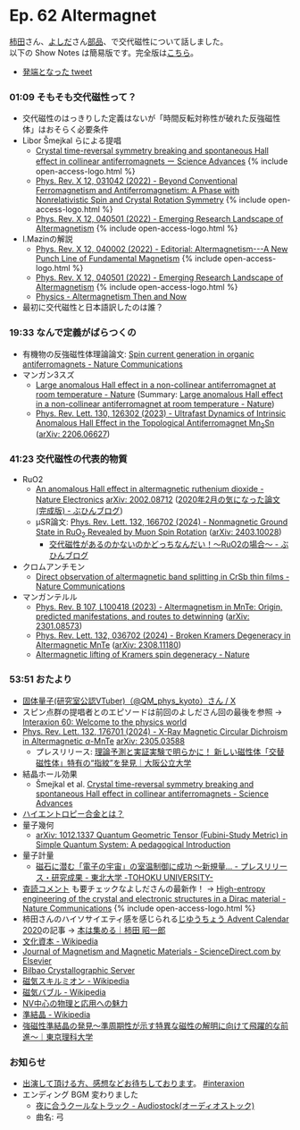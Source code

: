 # Ep. 62 Altermagnet

[柿田](https://twitter.com/S_Kakita)さん、[よしだ](https://twitter.com/Suguru_SgY)さん[部品](https://twitter.com/tjmlab)、で交代磁性について話しました。  
以下の Show Notes は簡易版です。完全版は[こちら](https://interaxion-podcast.github.io/62)。

- [発端となった tweet](https://twitter.com/Suguru_SgY/status/1759100684400541876)

### 01:09 そもそも交代磁性って？

- 交代磁性のはっきりした定義はないが「時間反転対称性が破れた反強磁性体」はおそらく必要条件
- Libor Šmejkal らによる提唱
  - [Crystal time-reversal symmetry breaking and spontaneous Hall effect in collinear antiferromagnets ー Science Advances](https://www.science.org/doi/10.1126/sciadv.aaz8809) {% include open-access-logo.html %}
  - [Phys. Rev. X 12, 031042 (2022) - Beyond Conventional Ferromagnetism and Antiferromagnetism: A Phase with Nonrelativistic Spin and Crystal Rotation Symmetry](https://journals.aps.org/prx/abstract/10.1103/PhysRevX.12.031042) {% include open-access-logo.html %}
  - [Phys. Rev. X 12, 040501 (2022) - Emerging Research Landscape of Altermagnetism](https://journals.aps.org/prx/abstract/10.1103/PhysRevX.12.040501) {% include open-access-logo.html %}
- I.Mazinの解説
  - [Phys. Rev. X 12, 040002 (2022) - Editorial: Altermagnetism---A New Punch Line of Fundamental Magnetism](https://journals.aps.org/prx/abstract/10.1103/PhysRevX.12.040002) {% include open-access-logo.html %}
  - [Phys. Rev. X 12, 040501 (2022) - Emerging Research Landscape of Altermagnetism](https://journals.aps.org/prx/abstract/10.1103/PhysRevX.12.040501) {% include open-access-logo.html %}
  - [Physics - Altermagnetism Then and Now](https://physics.aps.org/articles/v17/4)
- 最初に交代磁性と日本語訳したのは誰？

### 19:33 なんで定義がばらつくの

- 有機物の反強磁性体理論論文: [Spin current generation in organic antiferromagnets - Nature Communications](https://www.nature.com/articles/s41467-019-12229-y)
- マンガン3スズ
  - [Large anomalous Hall effect in a non-collinear antiferromagnet at room temperature - Nature](https://www.nature.com/articles/nature15723) (Summary: [Large anomalous Hall effect in a non-collinear antiferromagnet at room temperature - Nature](https://www.nature.com/articles/nature19416))
  - [Phys. Rev. Lett. 130, 126302 (2023) - Ultrafast Dynamics of Intrinsic Anomalous Hall Effect in the Topological Antiferromagnet ${\mathrm{Mn}}_{3}\mathrm{Sn}$](https://journals.aps.org/prl/abstract/10.1103/PhysRevLett.130.126302) ([arXiv: 2206.06627](https://arxiv.org/abs/2206.06627))

### 41:23 交代磁性の代表的物質

- RuO2
  - [An anomalous Hall effect in altermagnetic ruthenium dioxide - Nature Electronics](https://www.nature.com/articles/s41928-022-00866-z) [arXiv: 2002.08712](https://arxiv.org/abs/2002.08712) ([2020年2月の気になった論文(完成版) - ぶひんブログ](https://buhin-blog.blogspot.com/2020/02/20202.html))
  - μSR論文: [Phys. Rev. Lett. 132, 166702 (2024) - Nonmagnetic Ground State in ${\mathrm{RuO}}_{2}$ Revealed by Muon Spin Rotation](https://journals.aps.org/prl/abstract/10.1103/PhysRevLett.132.166702) ([arXiv: 2403.10028](https://arxiv.org/abs/2403.10028))
    - [交代磁性があるのかないのかどっちなんだい！～RuO2の場合～ - ぶひんブログ](https://buhin-blog.blogspot.com/2024/06/ruo2.html)
- クロムアンチモン
  - [Direct observation of altermagnetic band splitting in CrSb thin films - Nature Communications](https://www.nature.com/articles/s41467-024-46476-5)
- マンガンテルル
  - [Phys. Rev. B 107, L100418 (2023) - Altermagnetism in MnTe: Origin, predicted manifestations, and routes to detwinning](https://journals.aps.org/prb/abstract/10.1103/PhysRevB.107.L100418) ([arXiv: 2301.08573](https://arxiv.org/abs/2301.08573))
  - [Phys. Rev. Lett. 132, 036702 (2024) - Broken Kramers Degeneracy in Altermagnetic MnTe](https://journals.aps.org/prl/abstract/10.1103/PhysRevLett.132.036702) ([arXiv: 2308.11180](https://arxiv.org/abs/2308.11180))
  - [Altermagnetic lifting of Kramers spin degeneracy - Nature](https://www.nature.com/articles/s41586-023-06907-7)

### 53:51 おたより

- [固体量子(研究室公認VTuber)（@QM_phys_kyoto）さん / X](https://x.com/QM_phys_kyoto)
- スピン点群の提唱者とのエピソードは前回のよしださん回の最後を参照 → [Interaxion 60: Welcome to the physics world](https://interaxion-podcast.github.io/60)
- [Phys. Rev. Lett. 132, 176701 (2024) - X-Ray Magnetic Circular Dichroism in Altermagnetic $\ensuremath{\alpha}$-MnTe](https://journals.aps.org/prl/abstract/10.1103/PhysRevLett.132.176701) [arXiv: 2305.03588](https://arxiv.org/abs/2305.03588)  
  - プレスリリース: [理論予測と実証実験で明らかに！ 新しい磁性体「交替磁性体」特有の“指紋”を発見｜大阪公立大学](https://www.omu.ac.jp/info/research_news/entry-11151.html)
- 結晶ホール効果
  - Šmejkal et al. [Crystal time-reversal symmetry breaking and spontaneous Hall effect in collinear antiferromagnets - Science Advances](https://www.science.org/doi/10.1126/sciadv.aaz8809)
- [ハイエントロピー合金とは？](https://www.aist.go.jp/aist_j/magazine/20240207.html)
- 量子幾何
  - [arXiv: 1012.1337 Quantum Geometric Tensor (Fubini-Study Metric) in Simple Quantum System: A pedagogical Introduction](https://arxiv.org/abs/1012.1337)
- 量子計量
  - [磁石に潜む「電子の宇宙」の室温制御に成功 ～新規量... - プレスリリース・研究成果 - 東北大学 -TOHOKU UNIVERSITY-](https://www.tohoku.ac.jp/japanese/2024/04/press20240422-01-magnet.html)
- [査読コメント](https://www.nature.com/articles/s41467-024-47781-9#Sec10) も要チェックなよしださんの最新作！ → [High-entropy engineering of the crystal and electronic structures in a Dirac material - Nature Communications](https://www.nature.com/articles/s41467-024-47781-9) {% include open-access-logo.html %}
- 柿田さんのハイソサイエティ感を感じられる[じゆうちょう Advent Calendar 2020](https://adventar.org/calendars/5028)の記事 → [本は集める｜柿田 昭一郎](https://note.com/s_kakita/n/ne08217f343e8)
- [文化資本 - Wikipedia](https://ja.wikipedia.org/wiki/%E6%96%87%E5%8C%96%E8%B3%87%E6%9C%AC)
- [Journal of Magnetism and Magnetic Materials - ScienceDirect.com by Elsevier](https://www.sciencedirect.com/journal/journal-of-magnetism-and-magnetic-materials)
- [Bilbao Crystallographic Server](https://www.cryst.ehu.es/)
- [磁気スキルミオン - Wikipedia](https://ja.wikipedia.org/wiki/%E7%A3%81%E6%B0%97%E3%82%B9%E3%82%AD%E3%83%AB%E3%83%9F%E3%82%AA%E3%83%B3)
- [磁気バブル - Wikipedia](https://ja.wikipedia.org/wiki/%E7%A3%81%E6%B0%97%E3%83%90%E3%83%96%E3%83%AB)
- [NV中心の物理と応用への魅力](https://www.jstage.jst.go.jp/article/oubutsu/87/4/87_251/_article/-char/ja/)
- [準結晶 - Wikipedia](https://ja.wikipedia.org/wiki/%E6%BA%96%E7%B5%90%E6%99%B6)
- [強磁性準結晶の発見～準周期性が示す特異な磁性の解明に向けて飛躍的な前進～｜東京理科大学](https://www.tus.ac.jp/today/archive/20211118_9223.html)

### お知らせ

- [出演して頂ける方、感想などお待ちしております](https://interaxion-podcast.github.io/feedback/)。 [#interaxion](https://twitter.com/hashtag/interaxion)
- エンディング BGM 変わりました
  - [夜に合うクールなトラック - Audiostock(オーディオストック)](https://audiostock.jp/audio/1409484)
  - 曲名: 弓
